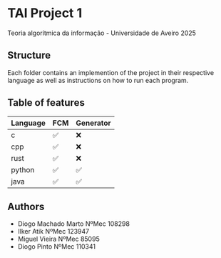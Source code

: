 # TAI Project 1

Teoria algorítmica da informação - Universidade de Aveiro 2025

## Structure

Each folder contains an implemention of the project in their respective language as well as instructions on how to run each program.

## Table of features

| Language | FCM | Generator |
| -------- | --- | --------- |
| c        | ✅ | ❌        |
| cpp      | ✅ | ❌        |
| rust     | ✅ | ❌        |
| python   | ✅ | ✅        |
| java     | ✅ | ✅        |

## Authors

- Diogo Machado Marto NºMec 108298
- Ilker Atik NºMec 123947
- Miguel Vieira NºMec 85095
- Diogo Pinto NºMec 110341